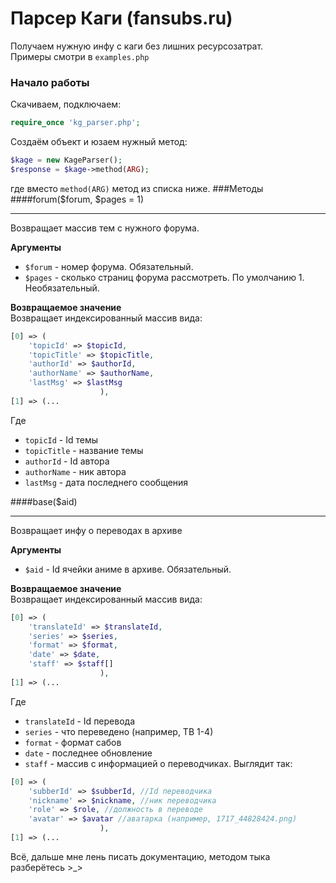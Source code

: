 # Парсер Каги (fansubs.ru)
Получаем нужную инфу с каги без лишних ресурсозатрат.   
Примеры смотри в `examples.php`
### Начало работы
Скачиваем, подключаем:
```php
require_once 'kg_parser.php';
```
Создаём объект и юзаем нужный метод:
```php
$kage = new KageParser();
$response = $kage->method(ARG);
```
где вместо `method(ARG)` метод из списка ниже.
###Методы
####forum($forum, $pages = 1)
***
Возвращает массив тем с нужного форума.
  
**Аргументы**
* `$forum` - номер форума. Обязательный.
* `$pages` - сколько страниц форума рассмотреть. По умолчанию 1. Необязательный.
  
**Возвращаемое значение**  
Возвращает индексированный массив вида:
```php
[0] => (
	'topicId' => $topicId,
	'topicTitle' => $topicTitle,
	'authorId' => $authorId,
	'authorName' => $authorName,
	'lastMsg' => $lastMsg
					),
[1] => (...
```
Где 
* `topicId` - Id темы
* `topicTitle` - название темы
* `authorId` - Id автора
* `authorName` - ник автора
* `lastMsg` - дата последнего сообщения

####base($aid)
***
Возвращает инфу о переводах в архиве
  
**Аргументы**
* `$aid` - Id ячейки аниме в архиве. Обязательный.
  
**Возвращаемое значение**  
Возвращает индексированный массив вида:
```php
[0] => (
	'translateId' => $translateId,
	'series' => $series,
	'format' => $format,
	'date' => $date,
	'staff' => $staff[]
					),
[1] => (...
```
Где 
* `translateId` - Id перевода
* `series` - что переведено (например, ТВ 1-4)
* `format` - формат сабов
* `date` - последнее обновление
* `staff` - массив с информацией о переводчиках. Выглядит так:
```php
[0] => (
	'subberId' => $subberId, //Id переводчика
	'nickname' => $nickname, //ник переводчика
	'role' => $role, //должность в переводе
	'avatar' => $avatar //аватарка (например, 1717_44828424.png)
					),
[1] => (...
```
Всё, дальше мне лень писать документацию, методом тыка разберётесь >_>
